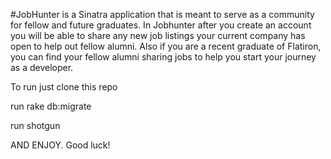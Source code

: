 
#JobHunter is a Sinatra application that is meant to serve as a community for fellow and future graduates. In Jobhunter after you create an account you will be able to share any new job listings your current company has open to help out fellow alumni. Also if you are a recent graduate of Flatiron, you can find your fellow alumni sharing jobs to help you start your journey as a developer. 

To run just clone this repo

run rake db:migrate

run shotgun

AND ENJOY. Good luck!
